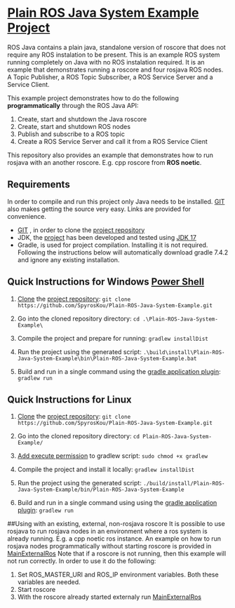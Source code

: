 # [Plain ROS Java System Example Project](https://github.com/SpyrosKou/Plain-ROS-Java-System-Example.git)

ROS Java contains a plain java, standalone version of roscore that does not require any ROS instalation to be present.
This is an example ROS system running completely on Java with no ROS instalation required.
It is an example that demonstrates running a roscore and four rosjava ROS nodes.
A Topic Publisher, a ROS Topic Subscriber, a ROS Service Server and a Service Client. 

This example project demonstrates how to do the following **programmatically** through the ROS Java API:
1. Create, start and shutdown the Java roscore 
2. Create, start and shutdown ROS nodes
3. Publish and subscribe to a ROS topic
4. Create a ROS Service Server and call it from a ROS Service Client

This repository also provides an example that demonstrates how to run rosjava with an another roscore. E.g. cpp roscore from **ROS noetic**. 

## Requirements

In order to compile and run this project only Java needs to be installed. [GIT](https://git-scm.com/downloads) also makes getting the source very easy. Links are provided for convenience.
- [GIT](https://git-scm.com/downloads) , in order to clone the [project repository](https://github.com/SpyrosKou/Plain-ROS-Java-System-Example.git)
- JDK, the [project](https://github.com/SpyrosKou/Plain-ROS-Java-System-Example.git) has been developed and tested using [JDK 17](https://jdk.java.net/17/)
- Gradle, is used for project compilation. Installing it is not required. Following the instructions below will automatically download gradle 7.4.2 and ignore any existing installation.

## Quick Instructions for Windows [Power Shell](https://github.com/PowerShell/PowerShell/releases/)
1. [Clone](https://git-scm.com/docs/git-clone) the [project repository](https://github.com/SpyrosKou/Plain-ROS-Java-System-Example.git):
`git clone https://github.com/SpyrosKou/Plain-ROS-Java-System-Example.git`

2. Go into the cloned repository directory:
`cd .\Plain-ROS-Java-System-Example\`

3. Compile the project and prepare for running:
`gradlew installDist`

4. Run the project using the generated script:
`.\build\install\Plain-ROS-Java-System-Example\bin\Plain-ROS-Java-System-Example.bat`

5. Build and run in a single command using the [gradle application plugin](https://docs.gradle.org/current/userguide/application_plugin.html):
`gradlew run`

## Quick Instructions for Linux
1. [Clone](https://git-scm.com/docs/git-clone) the [project repository](https://github.com/SpyrosKou/Plain-ROS-Java-System-Example.git):
`git clone https://github.com/SpyrosKou/Plain-ROS-Java-System-Example.git`

2. Go into the cloned repository directory:
`cd Plain-ROS-Java-System-Example/`

3. [Add execute permission](http://manpages.ubuntu.com/manpages/focal/man1/chmod.1.html) to gradlew script:
`sudo chmod +x gradlew`

4. Compile the project and install it locally:
`gradlew installDist`

5. Run the project using the generated script:
`./build/install/Plain-ROS-Java-System-Example/bin/Plain-ROS-Java-System-Example`

6. Build and run in a single command using using the [gradle application plugin](https://docs.gradle.org/current/userguide/application_plugin.html):
`gradlew run`

##Using with an existing, external, non-rosjava roscore
It is possible to use rosjava to run rosjava nodes in an environment where a ros system is already running. E.g. a cpp noetic ros instance.
An example on how to run rosjava nodes programmatically without starting roscore is provided in [MainExternalRos](https://github.com/SpyrosKou/Plain-ROS-Java-System-Example/blob/main/src/main/java/eu.spyros.koukas.ros.examples/MainExternalRos.java)
Note that if a roscore is not running, then this example will not run correctly.
In order to use it do the following:
1. Set ROS_MASTER_URI and ROS_IP environment variables. Both these variables are needed.
2. Start roscore
3. With the roscore already started externaly run [MainExternalRos](https://github.com/SpyrosKou/Plain-ROS-Java-System-Example/blob/main/src/main/java/eu.spyros.koukas.ros.examples/MainExternalRos.java)

 
